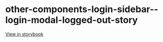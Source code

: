 # other-components-login-sidebar--login-modal-logged-out-story

[View in storybook](https://raw.githack.com/Independent-Digital-News-and-Media-Ltd/indy100-pwamp-sb/PR-384-sb/index.html?path=/story/other-components-login-sidebar--login-modal-logged-out-story)